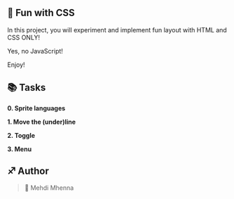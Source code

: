 ## :orange_book: Fun with CSS

In this project, you will experiment and implement fun layout with HTML and CSS ONLY!

Yes, no JavaScript!

Enjoy!

## :books: Tasks

**0. Sprite languages**

**1. Move the (under)line**

**2. Toggle**

**3. Menu**

## :sagittarius: Author

> :man: Mehdi Mhenna
